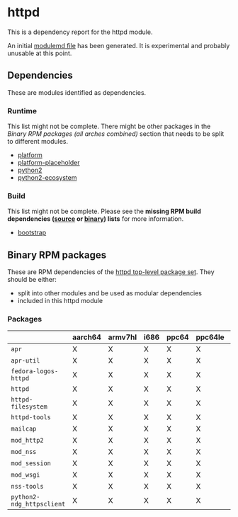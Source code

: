 # httpd
This is a dependency report for the httpd module.

An initial [modulemd file](httpd.yaml) has been generated. It is experimental and probably unusable at this point.
## Dependencies
These are modules identified as dependencies.
### Runtime
This list might not be complete. There might be other packages in the *Binary RPM packages (all arches combined)* section that needs to be split to different modules.
* [platform](../platform)
* [platform-placeholder](../platform-placeholder)
* [python2](../python2)
* [python2-ecosystem](../python2-ecosystem)
### Build
This list might not be complete.
Please see the **missing RPM build dependencies ([source](all/buildtime-source-packages-short.txt) or [binary](all/buildtime-binary-packages-short.txt)) lists** for more information.
* [bootstrap](../bootstrap)
## Binary RPM packages
These are RPM dependencies of the [httpd top-level package set](httpd.csv). They should be either:
* split into other modules and be used as modular dependencies
* included in this httpd module
### Packages
| |aarch64 |armv7hl |i686 |ppc64 |ppc64le |s390x |x86_64 |
|---|---|---|---|---|---|---|---|
| `apr` | X | X | X | X | X | X | X |
| `apr-util` | X | X | X | X | X | X | X |
| `fedora-logos-httpd` | X | X | X | X | X | X | X |
| `httpd` | X | X | X | X | X | X | X |
| `httpd-filesystem` | X | X | X | X | X | X | X |
| `httpd-tools` | X | X | X | X | X | X | X |
| `mailcap` | X | X | X | X | X | X | X |
| `mod_http2` | X | X | X | X | X | X | X |
| `mod_nss` | X | X | X | X | X | X | X |
| `mod_session` | X | X | X | X | X | X | X |
| `mod_wsgi` | X | X | X | X | X | X | X |
| `nss-tools` | X | X | X | X | X | X | X |
| `python2-ndg_httpsclient` | X | X | X | X | X | X | X |

